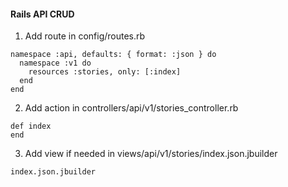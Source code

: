 #### Rails API CRUD


1. Add route in config/routes.rb
```
namespace :api, defaults: { format: :json } do
  namespace :v1 do
    resources :stories, only: [:index]      
  end
end
```
2. Add action in controllers/api/v1/stories_controller.rb

```
def index
end
```
3. Add view if needed in views/api/v1/stories/index.json.jbuilder


```
index.json.jbuilder
```